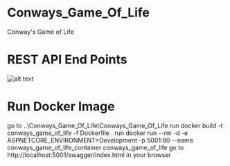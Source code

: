 # Conways_Game_Of_Life
Conway's Game of Life

# REST API End Points
![alt text](https://github.com/danielmeridaniceincontact/Conways_Game_Of_Life/blob/v1/Resources/2024-09-27_11-18-58.jpg?raw=true)

# Run Docker Image
go to ..\Conways_Game_Of_Life\Conways_Game_Of_Life
run docker build -t conways_game_of_life -f Dockerfile .
run docker run --rm -d -e ASPNETCORE_ENVIRONMENT=Development -p 5001:80 --name conways_game_of_life_container conways_game_of_life
go to http://localhost:5001/swagger/index.html in your browser
